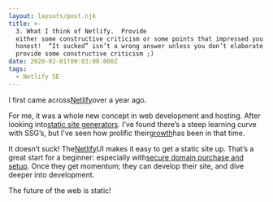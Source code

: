 ```yaml
---
layout: layouts/post.njk
title: >-
  3. What I think of Netlify.  Provide
  either some constructive criticism or some points that impressed you.  Be
  honest!  “It sucked” isn’t a wrong answer unless you don’t elaborate and
  provide some constructive criticism ;)
date: 2020-02-01T00:03:00.000Z
tags:
  - Netlify SE
---
```

I first came across[Netlify](https://www.netlify.com/)over a year ago.

For me, it was a whole new concept in web development and hosting. After looking into[static site generators](https://www.staticgen.com/). I’ve found there’s a steep learning curve with SSG’s, but I’ve seen how prolific their[growth](https://github.com/myles/awesome-static-generators)has been in that time.

It doesn’t suck! The[Netlify](https://www.netlify.com/)UI makes it easy to get a static site up. That’s a great start for a beginner: especially with[secure domain purchase and setup](https://www.netlify.com/blog/2018/06/19/buy-and-secure-a-custom-domain-through-netlify/). Once they get momentum; they can develop their site, and dive deeper into development.

The future of the web is static!
